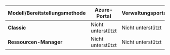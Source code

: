 | **Modell/Bereitstellungsmethode** | **Azure-Portal** | **Verwaltungsportal** | **PowerShell** |
|---|---|---|---|
| **Classic** | Nicht unterstützt | Nicht unterstützt| [Artikel](../articles/vpn-gateway/vpn-gateway-about-forced-tunneling.md) | 
| **Ressourcen-Manager** | Nicht unterstützt | Nicht unterstützt | [Artikel](../articles/vpn-gateway/vpn-gateway-forced-tunneling-rm.md)  |
